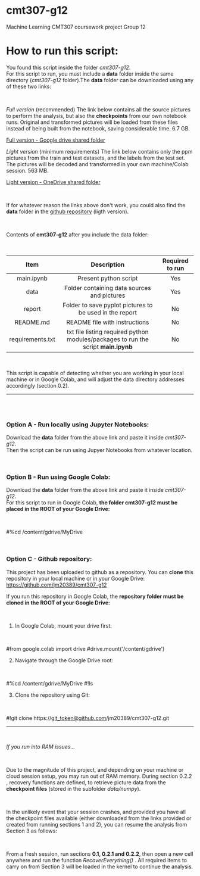 # cmt307-g12
Machine Learning CMT307 coursework project Group 12

# How to run this script:

You found this script inside the folder *cmt307-g12*.<br/>
For this script to run, you must include a **data** folder inside the same directory (*cmt307-g12* folder).The **data** folder can be downloaded using any of these two links:

<br/>

_Full version_ (recommended)
The link below contains all the source pictures to perform the analysis, but also the **checkpoints** from our own notebook runs. Original and transformed pictures will be loaded from these files instead of being built from the notebook, saving considerable time. 6.7 GB.

[Full version - Google drive shared folder](https://drive.google.com/drive/folders/10bMa-JVY9rUmmIhqowkU6JKAzJkwhEWt?usp=sharing)

_Light version_ (minimum requirements)
The link below contains only the ppm pictures from the train and test datasets, and the labels from the test set. The pictures will be decoded and transformed in your own machine/Colab session. 563 MB.

[Light version - OneDrive shared folder](https://cf-my.sharepoint.com/:f:/g/personal/mendoza-jimenezjc_cardiff_ac_uk/EoB0DfS8H_BJi1zNCLRflaIBlJUCf2_NRco5yRzg5gAN_w)



<br/>

If for whatever reason the links above don't work, you could also find the **data** folder in the [github repository](https://github.com/jm20389/cmt307-g12) (ligth version).

<br/>

Contents of **cmt307-g12** after you include the data folder:

<br/>

|     **Item**     |                                   **Description**                                  | **Required to run** |
|:----------------:|:----------------------------------------------------------------------------------:|:-------------------:|
|    main.ipynb    |                                Present python script                               |         Yes         |
|      data        |                     Folder containing data sources and pictures                    |         Yes         |
|      report      |               Folder to save pyplot pictures to be used in the report              |         No          |
|     README.md    |                            README file with instructions                           |         No          |
| requirements.txt | txt file listing required python modules/packages to run the script **main.ipynb** |         No          |

<br/>

This script is capable of detecting whether you are working in your local machine or in Google Colab, and will adjust the data directory addresses accordingly (section 0.2).

***
<br/>

<br/>

### Option A - Run locally using Jupyter Notebooks:

Download the **data** folder from the above link and paste it inside *cmt307-g12*. 
<br/>
Then the script can be run using Jupyer Notebooks from whatever location.

<br/>

### Option B - Run using Google Colab:

Download the **data** folder from the above link and paste it inside *cmt307-g12*. 
<br/>
For this script to run in Google Colab, **the folder cmt307-g12 must be placed in the ROOT of your Google Drive:**

<br/>

#%cd /content/gdrive/MyDrive


<br/>

### Option C - Github repository:

This project has been uploaded to github as a repository. You can **clone** this repository in your local machine or in your Google Drive:
<br/>
https://github.com/jm20389/cmt307-g12

If you run this repository in Google Colab, the **repository folder must be cloned in the ROOT of your Google Drive:**
<br/>

<br/>

1. In Google Colab, mount your drive first:
<br/>

#from google.colab import drive
#drive.mount('/content/gdrive')

2. Navigate through the Google Drive root:
<br/>

#%cd /content/gdrive/MyDrive
#!ls

3. Clone the repository using Git:
<br/>


#!git clone https://git_token@github.com/jm20389/cmt307-g12.git


***

</br>

_If you run into RAM issues..._

</br>

Due to the magnitude of this project, and depending on your machine or cloud session setup, you may run out of RAM memory. During section 0.2.2 , recovery functions are defined, to retrieve picture data from the **checkpoint files** (stored in the subfolder _data/numpy_). 

</br>

In the unlikely event that your session crashes, and provided you have all the checkpoint files available (either downloaded from the links provided or created from running sections 1 and 2), you can resume the analysis from Section 3 as follows: 

<br/>

From a fresh session, run sections **0.1, 0.2.1 and 0.2.2**, then open a new cell anywhere and run the function _RecoverEverything()_ . All required items to carry on from Section 3 will be loaded in the kernel to continue the analysis.
